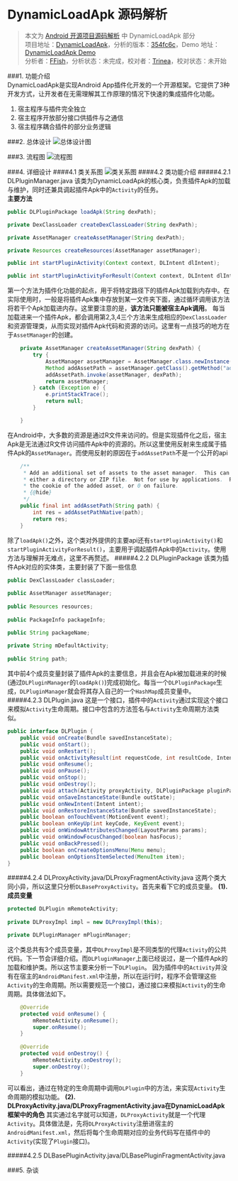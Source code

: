 DynamicLoadApk 源码解析
====================================
> 本文为 [Android 开源项目源码解析](https://github.com/android-cn/android-open-project-analysis) 中 DynamicLoadApk 部分  
> 项目地址：[DynamicLoadApk](https://github.com/singwhatiwanna/dynamic-load-apk)，分析的版本：[354fc6c](https://github.com/singwhatiwanna/dynamic-load-apk/commit/354fc6c3d9ab2f55945096d81621f936f49a18e3 "Commit id is 354fc6c3d9ab2f55945096d81621f936f49a18e3")，Demo 地址：[DynamicLoadApk Demo](https://github.com/android-cn/android-open-project-demo/tree/master/dynamic-load-apk-demo)    
> 分析者：[FFish](https://github.com/FFish)，分析状态：未完成，校对者：[Trinea](https://github.com/trinea)，校对状态：未开始   

###1. 功能介绍  
DynamicLoadApk是实现Android App插件化开发的一个开源框架。它提供了3种开发方式，让开发者在无需理解其工作原理的情况下快速的集成插件化功能。

1. 宿主程序与插件完全独立 
2. 宿主程序开放部分接口供插件与之通信 
3. 宿主程序耦合插件的部分业务逻辑 

###2. 总体设计
![总体设计图](image/design.png)   

###3. 流程图
![流程图](image/flow.png)

###4. 详细设计 
####4.1 类关系图
![类关系图](image/classes.jpg)
####4.2 类功能介绍
#####4.2.1 DLPluginManager.java
该类为DynamicLoadApk的核心类，负责插件Apk的加载与维护，同时还兼具调起插件Apk中的`Activity`的任务。  
**主要方法**  
```java
public DLPluginPackage loadApk(String dexPath);

private DexClassLoader createDexClassLoader(String dexPath);

private AssetManager createAssetManager(String dexPath);

private Resources createResources(AssetManager assetManager);

public int startPluginActivity(Context context, DLIntent dlIntent);

public int startPluginActivityForResult(Context context, DLIntent dlIntent, int requestCode);
```
第一个方法为插件化功能的起点，用于将特定路径下的插件Apk加载到内存中。在实际使用时，一般是将插件Apk集中存放到某一文件夹下面，通过循环调用该方法将若干个Apk加载进内存。这里要注意的是，**该方法只能被宿主Apk调用**。
每当加载进来一个插件Apk，都会调用第2,3,4三个方法来生成相应的`DexClassLoader`和资源管理类，从而实现对插件Apk代码和资源的访问。这里有一点技巧的地方在于`AssetManager`的创建。
```java
    private AssetManager createAssetManager(String dexPath) {
        try {
            AssetManager assetManager = AssetManager.class.newInstance();
            Method addAssetPath = assetManager.getClass().getMethod("addAssetPath", String.class);
            addAssetPath.invoke(assetManager, dexPath);
            return assetManager;
        } catch (Exception e) {
            e.printStackTrace();
            return null;
        }

    }
```
在Android中，大多数的资源是通过R文件来访问的。但是实现插件化之后，宿主Apk是无法通过R文件访问插件Apk中的资源的。所以这里使用反射来生成属于插件Apk的`AssetManager`。而使用反射的原因在于`addAssetPath`不是一个公开的api
```java
    /** 
     * Add an additional set of assets to the asset manager.  This can be 
     * either a directory or ZIP file.  Not for use by applications.  Returns 
     * the cookie of the added asset, or 0 on failure. 
     * {@hide} 
     */  
    public final int addAssetPath(String path) {  
        int res = addAssetPathNative(path);  
        return res;  
    }
```
除了`loadApk()`之外，这个类对外提供的主要api还有`startPluginActivity()`和`startPluginActivityForResult()`，主要用于调起插件Apk中的`Activity`。使用方法与理解并无难点，这里不再赘述。
#####4.2.2 DLPluginPackage
该类为插件Apk对应的实体类，主要封装了下面一些信息
```java
public DexClassLoader classLoader;
    
public AssetManager assetManager;
    
public Resources resources;
    
public PackageInfo packageInfo;

public String packageName;
    
private String mDefaultActivity;
    
public String path;
```
其中前4个成员变量封装了插件Apk的主要信息，并且会在Apk被加载进来的时候(通过`DLPluginManager`的`loadApk()`)完成初始化。每当一个`DLPluginPackage`生成，`DLPluginManager`就会将其存入自己的一个`HashMap`成员变量中。
#####4.2.3 DLPlugin.java
这是一个接口，插件中的`Activity`通过实现这个接口来模拟`Activity`生命周期。接口中包含的方法签名与`Activity`生命周期方法类似。
```java
public interface DLPlugin {
    public void onCreate(Bundle savedInstanceState);
    public void onStart();
    public void onRestart();
    public void onActivityResult(int requestCode, int resultCode, Intent data);
    public void onResume();
    public void onPause();
    public void onStop();
    public void onDestroy();
    public void attach(Activity proxyActivity, DLPluginPackage pluginPackage);
    public void onSaveInstanceState(Bundle outState);
    public void onNewIntent(Intent intent);
    public void onRestoreInstanceState(Bundle savedInstanceState);
    public boolean onTouchEvent(MotionEvent event);
    public boolean onKeyUp(int keyCode, KeyEvent event);
    public void onWindowAttributesChanged(LayoutParams params);
    public void onWindowFocusChanged(boolean hasFocus);
    public void onBackPressed();
    public boolean onCreateOptionsMenu(Menu menu);
    public boolean onOptionsItemSelected(MenuItem item);
}
```
#####4.2.4 DLProxyActivity.java/DLProxyFragmentActivity.java
这两个类大同小异，所以这里只分析`DLBaseProxyActivity`。首先来看下它的成员变量。
**(1). 成员变量**
```java
protected DLPlugin mRemoteActivity;
    
private DLProxyImpl impl = new DLProxyImpl(this);

private DLPluginManager mPluginManager;
```
这个类总共有3个成员变量，其中`DLProxyImpl`是不同类型的代理`Activity`的公共代码。下一节会详细介绍。而`DLPluginManager`上面已经说过，是一个插件Apk的加载和维护类。所以这节主要来分析一下`DLPlugin`。
因为插件中的`Activity`并没有在宿主的`AndroidManifest.xml`中注册，所以在运行时，程序不会管理这些`Activity`的生命周期。所以需要规范一个接口，通过接口来模拟`Activity`的生命周期。具体做法如下。
```java
    @Override
    protected void onResume() {
        mRemoteActivity.onResume();
        super.onResume();
    }
    
    @Override
    protected void onDestroy() {
        mRemoteActivity.onDestroy();
        super.onDestroy();
    }
```
可以看出，通过在特定的生命周期中调用`DLPlugin`中的方法，来实现`Activity`生命周期的模拟功能。
**(2). DLProxyActivity.java/DLProxyFragmentActivity.java在DynamicLoadApk框架中的角色**
其实通过名字就可以知道，`DLProxyActivity`就是一个代理`Activity`。具体做法是，先将`DLProxyActivity`注册进宿主的`AndroidManifest.xml`，然后将每个生命周期对应的业务代码写在插件中的`Activity`(实现了`Plugin`接口)。

#####4.2.5 DLBasePluginActivity.java/DLBasePluginFragmentActivity.java


###5. 杂谈
